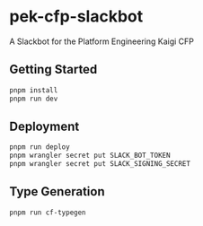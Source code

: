 # pek-cfp-slackbot

A Slackbot for the Platform Engineering Kaigi CFP

## Getting Started

```bash
pnpm install
pnpm run dev
```

## Deployment

```bash
pnpm run deploy
pnpm wrangler secret put SLACK_BOT_TOKEN
pnpm wrangler secret put SLACK_SIGNING_SECRET
```

## Type Generation

```bash
pnpm run cf-typegen
```

